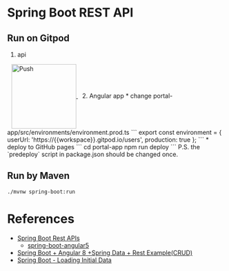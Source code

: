 # Spring Boot REST API
## Run on Gitpod
1. api
<a href="https://gitpod.io/from-referrer/" style="padding: 10px;">
    <img src="https://gitpod.io/button/open-in-gitpod.svg" width="150" alt="Push" align="center">
</a>
2. Angular app
* change portal-app/src/environments/environment.prod.ts
```
export const environment = {
  userUrl: 'https://{{workspace}}.gitpod.io/users',
  production: true
};
```
* deploy to GitHub pages
```
cd portal-app
npm run deploy
```
P.S. the `predeploy` script in package.json should be changed once.

## Run by Maven
```
./mvnw spring-boot:run
```

# References
- [Spring Boot Rest APIs](https://www.devglan.com/spring-boot/spring-boot-angular-example)
    * [spring-boot-angular5](https://github.com/only2dhir/spring-boot-angular5)
- [Spring Boot + Angular 8 +Spring Data + Rest Example(CRUD)](https://www.devglan.com/spring-boot/spring-boot-angular-8-example)
- [Spring Boot - Loading Initial Data](https://stackoverflow.com/questions/38040572/spring-boot-loading-initial-data)
